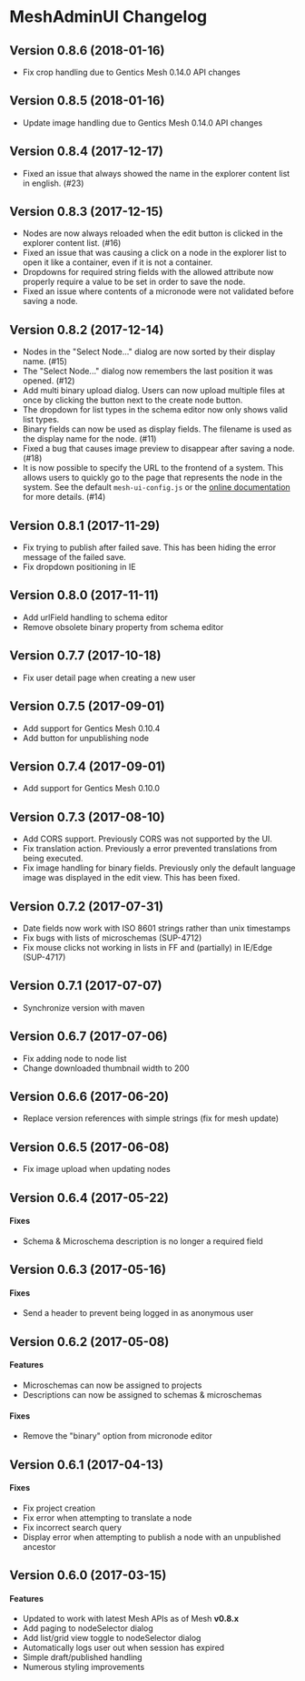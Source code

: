 # MeshAdminUI Changelog

## Version 0.8.6 (2018-01-16)
* Fix crop handling due to Gentics Mesh 0.14.0 API changes

## Version 0.8.5 (2018-01-16)
* Update image handling due to Gentics Mesh 0.14.0 API changes

## Version 0.8.4 (2017-12-17)
* Fixed an issue that always showed the name in the explorer content list in english. (#23)

## Version 0.8.3 (2017-12-15)
* Nodes are now always reloaded when the edit button is clicked in the explorer content list. (#16)
* Fixed an issue that was causing a click on a node in the explorer list to open it like a container, even if it is not a container.
* Dropdowns for required string fields with the allowed attribute now properly require a value to be set in order to save the node.
* Fixed an issue where contents of a micronode were not validated before saving a node.

## Version 0.8.2 (2017-12-14)
* Nodes in the "Select Node..." dialog are now sorted by their display name. (#15)
* The "Select Node..." dialog now remembers the last position it was opened. (#12)
* Add multi binary upload dialog. Users can now upload multiple files at once by clicking the button next to the create node button.
* The dropdown for list types in the schema editor now only shows valid list types.
* Binary fields can now be used as display fields. The filename is used as the display name for the node. (#11)
* Fixed a bug that causes image preview to disappear after saving a node. (#18)
* It is now possible to specify the URL to the frontend of a system. This allows users to quickly go to the page that represents the node in the system.
  See the default `mesh-ui-config.js` or the [online documentation](https://getmesh.io/docs/beta/user-interface.html#_configuration) for more details. (#14)

## Version 0.8.1 (2017-11-29)
* Fix trying to publish after failed save. This has been hiding the error message of the failed save.
* Fix dropdown positioning in IE

## Version 0.8.0 (2017-11-11)
* Add urlField handling to schema editor
* Remove obsolete binary property from schema editor

## Version 0.7.7 (2017-10-18)
* Fix user detail page when creating a new user

## Version 0.7.5 (2017-09-01)
* Add support for Gentics Mesh 0.10.4
* Add button for unpublishing node

## Version 0.7.4 (2017-09-01)
* Add support for Gentics Mesh 0.10.0

## Version 0.7.3 (2017-08-10)
* Add CORS support. Previously CORS was not supported by the UI.
* Fix translation action. Previously a error prevented translations from being executed.
* Fix image handling for binary fields. Previously only the default language image was displayed in the edit view. This has been fixed.

## Version 0.7.2 (2017-07-31)
* Date fields now work with ISO 8601 strings rather than unix timestamps
* Fix bugs with lists of microschemas (SUP-4712)
* Fix mouse clicks not working in lists in FF and (partially) in IE/Edge (SUP-4717)

## Version 0.7.1 (2017-07-07)
* Synchronize version with maven

## Version 0.6.7 (2017-07-06)
* Fix adding node to node list
* Change downloaded thumbnail width to 200

## Version 0.6.6 (2017-06-20)
* Replace version references with simple strings (fix for mesh update)

## Version 0.6.5 (2017-06-08)
* Fix image upload when updating nodes

## Version 0.6.4 (2017-05-22)

#### Fixes
* Schema & Microschema description is no longer a required field

## Version 0.6.3 (2017-05-16)

#### Fixes
* Send a header to prevent being logged in as anonymous user

## Version 0.6.2 (2017-05-08)

#### Features
* Microschemas can now be assigned to projects
* Descriptions can now be assigned to schemas & microschemas

#### Fixes
* Remove the "binary" option from micronode editor

## Version 0.6.1 (2017-04-13)

#### Fixes
* Fix project creation
* Fix error when attempting to translate a node
* Fix incorrect search query
* Display error when attempting to publish a node with an unpublished ancestor

## Version 0.6.0 (2017-03-15)

#### Features
* Updated to work with latest Mesh APIs as of Mesh **v0.8.x**
* Add paging to nodeSelector dialog
* Add list/grid view toggle to nodeSelector dialog
* Automatically logs user out when session has expired
* Simple draft/published handling
* Numerous styling improvements

